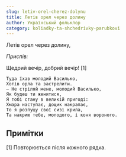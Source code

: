 ```yaml
---
slug: letiv-orel-cherez-dolynu
title: Летів орел через долину
author: Український фольклор
category: koliadky-ta-shchedrivky-parubkovi
---
```

Летів орел через долину,

*Приспів:*

Щедрий вечір, добрий вечір! [1]

```
Туда їхав молодий Василько,
Хотів орла та застрелити.
— Не стріляй мене, молодий Василько,
Як будеш ти женитися,
Я тобі стану в великій пригоді:
Хмара наступає, дощик накрапає,
То я розпущу свої сизі крила,
Та накрию тебе, молодого, і коня вороного.
```

## Примітки

[1] Повторюється після кожного рядка.
